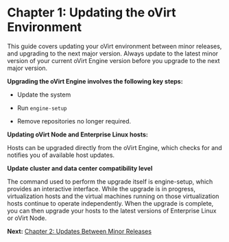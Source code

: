 # Chapter 1: Updating the oVirt Environment

This guide covers updating your oVirt environment between minor releases, and upgrading to the next major version. Always update to the latest minor version of your current oVirt Engine version before you upgrade to the next major version.

**Upgrading the oVirt Engine involves the following key steps:**

* Update the system

* Run `engine-setup`

* Remove repositories no longer required.

**Updating oVirt Node and Enterprise Linux hosts:**

Hosts can be upgraded directly from the oVirt Engine, which checks for and notifies you of available host updates.

**Update cluster and data center compatibility level**

The command used to perform the upgrade itself is engine-setup, which provides an interactive interface. While the upgrade is in progress, virtualization hosts and the virtual machines running on those virtualization hosts continue to operate independently. When the upgrade is complete, you can then upgrade your hosts to the latest versions of Enterprise Linux or oVirt Node.

**Next:** [Chapter 2: Updates Between Minor Releases](../chap-Updates_between_Minor_Releases)
